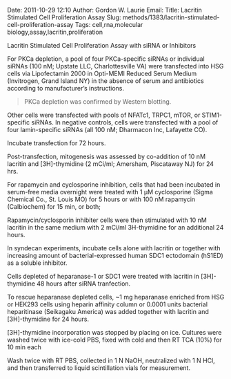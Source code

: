 Date: 2011-10-29 12:10
Author: Gordon W. Laurie
Email: 
Title: Lacritin Stimulated Cell Proliferation Assay
Slug: methods/1383/lacritin-stimulated-cell-proliferation-assay
Tags: cell,rna,molecular biology,assay,lacritin,proliferation

Lacritin Stimulated Cell Proliferation Assay with siRNA or Inhibitors









For PKCa depletion, a pool of four PKCa-specific siRNAs or individual siRNAs (100 nM; Upstate LLC, Charlottesville VA) were transfected into HSG cells via Lipofectamin 2000 in Opti-MEMI Reduced Serum Medium (Invitrogen, Grand Island NY) in the absence of serum and antibiotics according to manufacturer’s instructions.  


>PKCa depletion was confirmed by Western blotting. 


Other cells were transfected with pools of NFATc1, TRPC1, mTOR, or STIM1-specific siRNAs.  In negative controls, cells were transfected with a pool of four lamin-specific siRNAs (all 100 nM; Dharmacon Inc, Lafayette CO).  



Incubate transfection for 72 hours.



Post-transfection, mitogenesis was assessed by co-addition of 10 nM lacritin and [3H]-thymidine (2 mCi/ml; Amersham, Piscataway NJ) for 24 hrs.



For rapamycin and cyclosporine inhibition, cells that had been incubated in serum-free media overnight were treated with 1 µM cyclosporine (Sigma Chemical Co., St. Louis MO) for 5 hours or with 100 nM rapamycin (Calbiochem) for 15 min, or both;



Rapamycin/cyclosporin inhibiter cells were then stimulated with 10 nM lacritin in the same medium with 2 mCi/ml 3H-thymidine for an additional 24 hours.



In syndecan experiments, incubate cells alone with lacritin or together with increasing amount of bacterial-expressed human SDC1 ectodomain (hS1ED) as a soluble inhibitor.  



Cells depleted of heparanase-1 or SDC1 were treated with lacritin in [3H]-thymidine 48 hours after siRNA tranfection.



To rescue heparanase depleted cells, ~1 mg heparanase enriched from HSG or HEK293 cells using heparin affinity column or 0.0001 units bacterial heparitinase (Seikagaku America) was added together with lacritin and [3H]-thymidine for 24 hours.  



[3H]-thymidine incorporation was stopped by placing on ice.  Cultures were washed twice with ice-cold PBS, fixed with cold and then RT TCA (10%) for 10 min each



Wash twice with RT PBS, collected in 1 N NaOH, neutralized with 1 N HCl, and then transferred to liquid scintillation vials for measurement.





